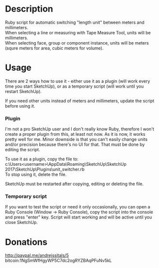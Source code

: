 # Description
Ruby script for automatic switching "length unit" between meters and millimeters.<br/>
When selecting a line or measuring with Tape Measure Tool, units will be millimeters.<br/>
When selecting face, group or component instance, units will be meters (squre meters for area, cubic meters for volume).<br/>

# Usage
There are 2 ways how to use it - either use it as a plugin (will work every time you start SketchUp), or as a temporary script (will work until you restart SketchUp).

If you need other units instead of meters and millimeters, update the script before using it.

### Plugin
I'm not a pro SketchUp user and I don't really know Ruby, therefore I won't create a proper plugin from this, at least not now. As it is now, it works pretty well for me. Minor downside is that you can't easily change units and/or precision because there's no UI for that. That must be done by editing the script.

To use it as a plugin, copy the file to:<br/>
c:\Users\<username>\AppData\Roaming\SketchUp\SketchUp 2017\SketchUp\Plugins\unit_switcher.rb<br/>
To stop using it, delete the file.<br/>

SketchUp must be restarted after copying, editing or deleting the file.

### Temporary script
If you want to test the script or need it only occasionally, you can open a Ruby Console (Window -> Ruby Console), copy the script into the console and press "enter" key. Script will start working and will be active until you close SketchUp.

# Donations
http://paypal.me/andrejssitals/5<br/>
bitcoin:1NgSmWfHgyWP5C7dc2ogRYZBAqPFuNv5kL<br/>
